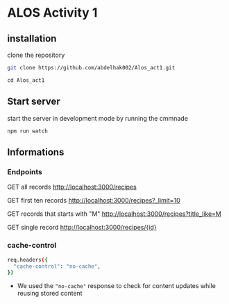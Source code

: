 # ALOS Activity 1

## **installation**
clone the repository 
```bash
git clone https://github.com/abdelhak002/Alos_act1.git
```
```
cd Alos_act1
```
## **Start server**

start the server in development mode by running the cmmnade 

```basg
npm run watch
```

## Informations

### Endpoints

GET all records [http://localhost:3000/recipes](http://localhost:3000/recipes)

GET first ten records [http://localhost:3000/recipes?_limit=10](http://localhost:3000/recipes?_limit=10)

GET records that starts with "M" [http://localhost:3000/recipes?title_like=M](http://localhost:3000/recipes?title_like=M)

GET single record [http://localhost:3000/recipes/{id}](http://localhost:3000/recipes/{id})

### **cache-control**

```bash
req.headers({
  "cache-control": "no-cache",
})
```
- We used the `"no-cache"` response to check for content updates while reusing stored content  